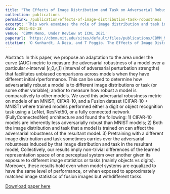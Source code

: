 ```yaml
---
title: "The Effects of Image Distribution and Task on Adversarial Robustness"
collection: publications
permalink: /publication/effects-of-image-distribution-task-robustness
excerpt: 'This work examines the role of image distribution and task in the adversarial robustness in the resultant model.'
date: 2021-02-18
venue: 'CBMM Memo, Under Review at ICML 2021'
paperurl: 'https://cbmm.mit.edu/sites/default/files/publications/CBMM_Memo_116_2.pdf'
citation: 'O Kunhardt, A Deza, and T Poggio. The Effects of Image Distribution and Task on Adversarial Robustness, MIT CBMM Memo #116, under review at ICML 2021'
---
```


Abstract: In this paper, we propose an adaptation to the area under the curve (AUC) metric to  measure the adversarial robustness of a model over a particular 𝜖-interval [𝜖_0,𝜖_1] (interval of adversarial perturbation strengths) that facilitates unbiased comparisons across models when they have different initial 𝜖!performance. This can be used to determine how adversarially robust a model is to different image distributions or task (or some other variable); and/or to measure how robust a model is comparatively to other models. We used this adversarial robustness metric on models of an MNIST, CIFAR-10, and a Fusion dataset (CIFAR-10 + MNIST) where trained models performed either a digit or object recognition task using a LeNet, ResNet50, or a fully connected network (FullyConnectedNet) architecture and found the following: 1) CIFAR-10 models are inherently less adversarially robust than MNIST models; 2) Both the image distribution and task that a model is trained on can affect the adversarial robustness of the resultant model. 3) Pretraining with a different image distribution and task sometimes carries over the adversarial robustness induced by that image distribution and task in the resultant model; Collectively, our results imply non-trivial differences of the learned representation space of one perceptual system over another given its exposure to different image statistics or tasks (mainly objects vs digits). Moreover, these results hold even when  model  systems are equalized to have the same level of performance, or when exposed to approximately matched image statistics of fusion images but withdifferent tasks.

[Download paper here](https://cbmm.mit.edu/sites/default/files/publications/CBMM_Memo_116_2.pdf)